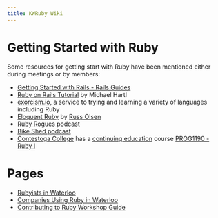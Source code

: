 ```yaml
---
title: KWRuby Wiki
---
```


# Getting Started with Ruby

Some resources for getting start with Ruby have been mentioned either during
meetings or by members:

* [Getting Started with Rails - Rails Guides](https://www.railstutorial.org/)
* [Ruby on Rails Tutorial](https://www.railstutorial.org/) by Michael Hartl
* [exorcism.io](http://exercism.io/), a service to trying and learning
  a variety of languages including Ruby
* [Eloquent Ruby](http://eloquentruby.com/) by [Russ Olsen](http://russolsen.com/)
* [Ruby Rogues podcast](https://devchat.tv/ruby-rogues)
* [Bike Shed podcast](http://bikeshed.fm/18)
* [Contestoga College](http://www.conestogac.on.ca) has a [continuing education](http://www.conestogac.on.ca/continuing-education/) course [PROG1190 - Ruby I](https://studentportal.conestogac.on.ca/StudentPortal/Default.aspx?mgid=0&smid=5&ssmid=0&Key=PROG1190&CRSId=25819)

# Pages

* [Rubyists in Waterloo](/wiki/rubyists_in_waterloo)
* [Companies Using Ruby in Waterloo](/wiki/companies_using_ruby_in_waterloo)
* [Contributing to Ruby Workshop Guide](/wiki/contributing_to_ruby_workshop_guide)

